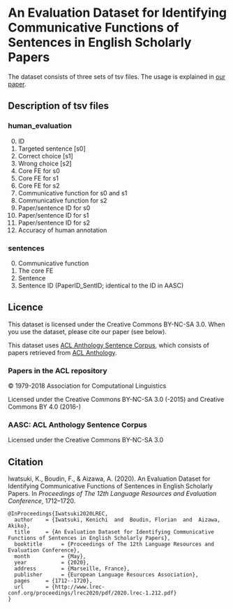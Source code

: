 # An Evaluation Dataset for Identifying Communicative Functions of Sentences in English Scholarly Papers

The dataset consists of three sets of tsv files. The usage is explained in [our paper](https://www.researchgate.net/publication/339658767_An_Evaluation_Dataset_for_Identifying_Communicative_Functions_of_Sentences_in_English_Scholarly_Papers).

## Description of tsv files

### human_evaluation

0. ID
0. Targeted sentence [s0]
0. Correct choice [s1]
0. Wrong choice [s2]
0. Core FE for s0
0. Core FE for s1
0. Core FE for s2
0. Communicative function for s0 and s1
0. Communicative function for s2
0. Paper/sentence ID for s0
0. Paper/sentence ID for s1
0. Paper/sentence ID for s2
0. Accuracy of human annotation

### sentences

0. Communicative function
0. The core FE
0. Sentence
0. Sentence ID (PaperID_SentID; identical to the ID in AASC)

## Licence

This dataset is licensed under the Creative Commons BY-NC-SA 3.0. When you use the dataset, please cite our paper (see below).

This dataset uses [ACL Anthology Sentence Corpus](https://github.com/KMCS-NII/AASC), which consists of papers retrieved from [ACL Anthology](https://www.aclweb.org/anthology/).

### Papers in the ACL repository

&copy; 1979-2018 Association for Computational Linguistics

Licensed under the Creative Commons BY-NC-SA 3.0 (-2015) and Creative Commons BY 4.0 (2016-)

### AASC: ACL Anthology Sentence Corpus

Licensed under the Creative Commons BY-NC-SA 3.0

## Citation

Iwatsuki, K., Boudin, F., & Aizawa, A. (2020). An Evaluation Dataset for Identifying Communicative Functions of Sentences in English Scholarly Papers. In *Proceedings of The 12th Language Resources and Evaluation Conference*, 1712–1720.

```
@InProceedings{Iwatsuki2020LREC,
  author    = {Iwatsuki, Kenichi  and  Boudin, Florian  and  Aizawa, Akiko},
  title     = {An Evaluation Dataset for Identifying Communicative Functions of Sentences in English Scholarly Papers},
  booktitle      = {Proceedings of The 12th Language Resources and Evaluation Conference},
  month          = {May},
  year           = {2020},
  address        = {Marseille, France},
  publisher      = {European Language Resources Association},
  pages     = {1712--1720},
  url       = {http://www.lrec-conf.org/proceedings/lrec2020/pdf/2020.lrec-1.212.pdf}
}
```
